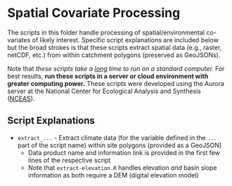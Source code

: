 # Spatial Covariate Processing

The scripts in this folder handle processing of spatial/environmental co-variates of likely interest. Specific script explanations are included below but the broad strokes is that these scripts extract spatial data (e.g., raster, netCDF, etc.) from within catchment polygons (preserved as GeoJSONs).

Note that _these scripts take a <u>long</u> time to run on a standard computer._ For best results, **run these scripts in a server or cloud environment with greater computing power.** These scripts were developed using the Aurora server at the National Center for Ecological Analysis and Synthesis ([NCEAS](https://www.nceas.ucsb.edu/)).

## Script Explanations

- `extract_...` - Extract climate data (for the variable defined in the `...` part of the script name) within site polygons (provided as a GeoJSON)
    - Data product name and information link is provided in the first few lines of the respective script
    - Note that `extract-elevation.R` handles elevation _and_ basin slope information as both require a DEM (digital elevation model)
